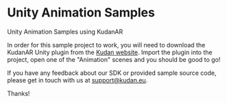 # Unity Animation Samples
Unity Animation Samples using KudanAR

In order for this sample project to work, you will need to download the KudanAR Unity plugin from the [Kudan website](https://www.kudan.eu/download/). Import the plugin into the project, open one of the "Animation" scenes and you should be good to go!

If you have any feedback about our SDK or provided sample source code, please get in touch with us at support@kudan.eu.

Thanks!